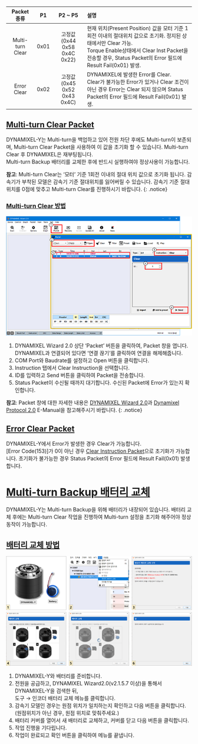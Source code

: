 | Packet 종류         | P1   | P2 ~ P5                          | 설명                                                                            |
|:----------------:|:----:|:--------------------------------:|:--------------------------------------------------------------------------------|
| Multi-turn Clear | 0x01 | 고정값<br />(0x44 0x58 0x4C 0x22) |현재 위치(Present Position) 값을 모터 기준 1회전 이내의 절대위치 값으로 초기화. 정지된 상태에서만 Clear 가능.<br />Torque Enable상태에서 Clear Inst Packet을 전송할 경우, Status Packet의 Error 필드에 Result Fail(0x01) 발생.  |
| Error Clear      | 0x02 | 고정값<br />(0x45 0x52 0x43 0x4C) | DYNAMIXEL에 발생한 Error를 Clear.<br />Clear가 불가능한 Error가 있거나 Clear 조건이 아닌 경우 Error는 Clear 되지 않으며 Status Packet의 Error 필드에 Result Fail(0x01) 발생.  |



## [Multi-turn Clear Packet](#multi-turn-clear-packet)

DYNAMIXEL-Y는 Multi-turn을 백업하고 있어 전원 차단 후에도 Multi-turn이 보존되며, Multi-turn Clear Packet을 사용하여 이 값을 초기화 할 수 있습니다. Multi-turn Clear 후 DYNAMIXEL은 재부팅됩니다.  
Multi-turn Backup 배터리를 교체한 후에 반드시 실행하여야 정상사용이 가능합니다.

**참고**: Multi-turn Clear는 ‘모터’ 기준 1회전 이내의 절대 위치 값으로 초기화 됩니다. 감속기가 부착된 모델은 감속기 기준 절대위치를 잃어버릴 수 있습니다. 감속기 기준 절대위치를 0점에 맞추고 Multi-turn Clear를 진행하시기 바랍니다.
{: .notice}

### [Multi-turn Clear 방법](#multi-turn-clear-방법)

![](/assets/images/dxl/y/multi-turn_clear_guide.PNG)

1. DYNAMIXEL Wizard 2.0 상단 ‘Packet’ 버튼을 클릭하여, Packet 창을 엽니다. DYNAMIXEL과 연결되어 있다면 ‘연결 끊기’를 클릭하여 연결을 해제해줍니다.
2. COM Port와 Baudrate를 설정하고 Open 버튼을 클릭합니다.
3. Instruction 탭에서 Clear Instruction을 선택합니다.
4. ID를 입력하고 Send 버튼을 클릭하여 Packet을 전송합니다.
5. Status Packet이 수신될 때까지 대기합니다. 수신된 Packet에 Error가 있는지 확인합니다.


**참고**: Packet 창에 대한 자세한 내용은 [DYNAMIXEL Wizard 2.0]과 [Dynamixel Protocol 2.0] E-Manual을 참고해주시기 바랍니다.
{: .notice}

## [Error Clear Packet](#error-clear-packet)

DYNAMIXEL-Y에서 Error가 발생한 경우 Clear가 가능합니다.  
[Error Code(153)]가 0이 아닌 경우 [Clear Instruction Packet]으로 초기화가 가능합니다. 초기화가 불가능한 경우 Status Packet의 Error 필드에 Result Fail(0x01) 발생합니다. 

# [Multi-turn Backup 배터리 교체](#multi-turn-backup-배터리-교체)

DYNAMIXEL-Y는 Multi-turn Backup을 위해 배터리가 내장되어 있습니다. 배터리 교체 후에는 Multi-turn Clear 작업을 진행하여 Multi-turn 설정을 초기화 해주어야 정상 동작이 가능합니다.

## [배터리 교체 방법](#배터리-교체-방법)

![](/assets/images/dxl/y/brtterry_replacement_guide.PNG)

1. DYNAMIXEL-Y와 배터리를 준비합니다.
2. 전원을 공급하고, DYNAMIXEL Wizard2.0(v2.1.5.7 이상)을 통해서 DYNAMIXEL-Y을 검색한 뒤,  
    도구 → 인코더 배터리 교체 메뉴를 클릭합니다.
3. 감속기 모델인 경우는 원점 위치가 일치하는지 확인하고 다음 버튼을 클릭합니다.  
    (원점위치가 아닌 경우, 원점 위치로 맞춰주세요.)
4. 배터리 커버를 열어서 새 배터리로 교체하고, 커버를 닫고 다음 버튼을 클릭합니다.
5. 작업 진행을 기다립니다.
6. 작업이 완료되고 확인 버튼을 클릭하여 메뉴를 끝냅니다.


[DYNAMIXEL Wizard 2.0]: https://emanual.robotis.com/docs/kr/software/dynamixel/dynamixel_wizard2/
[Dynamixel Protocol 2.0]: https://emanual.robotis.com/docs/kr/dxl/protocol2/
[Clear Instruction Packet]: https://emanual.robotis.com/docs/kr/dxl/protocol2/#clear-0x10